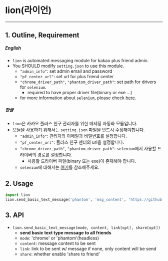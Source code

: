 # lion(라이언)
* * *
## 1. Outline, Requirement
##### English
* `lion` is automated messaging module for kakao plus friend admin. 
* You SHOULD modify `setting.json` to use this module.
  * `"admin_info"`: set admin email and password
  * `"pf_center_url"`: set url for plus friend center
  * `"chrome_driver_path"`, `"phantom_driver_path"`: set path for drivers for `selenium`.
    * required to have proper driver file(binary or exe ...) 
  * for more information about `selenium`, please check [here](http://www.seleniumhq.org/).

##### 한글
* `lion`은 카카오 플러스 친구 관리자를 위한 메세징 자동화 모듈입니다.
* 모듈을 사용하기 위해서는 `setting.json` 파일을 반드시 수정해야합니다.
  * `"admin_info"`: 관리자의 이메일과 비밀번호를 설정합니다.
  * `"pf_center_url"`: 플러스 친구 센터의 url을 설정합니다.
  * `"chrome_driver_path"`, `"phantom_driver_path"`: `selenium`에서 사용할 드라이버의 경로를 설정합니다.
    * 사용할 드라이버 파일(binary 또는 exe)이 존재해야 합니다.
  * `selenium`에 대해서는 [여기](http://www.seleniumhq.org/)를 참조해주세요.
    
  
## 2. Usage
```python
import lion
lion.send_basic_text_message('phantom', 'msg_content', 'https://github.com/goofcode')
```

## 3. API
* `lion.send_basic_text_message(mode, content, link[opt], share[opt])`
    * **send basic text type message to all friends**
    * `mode`: 'chrome' or 'phantom'(headless)
    * `content`: message content to be sent
    * `link`: link to be sent w/ message if none, only content will be send
    * `share`: whether enable 'share to friend'
